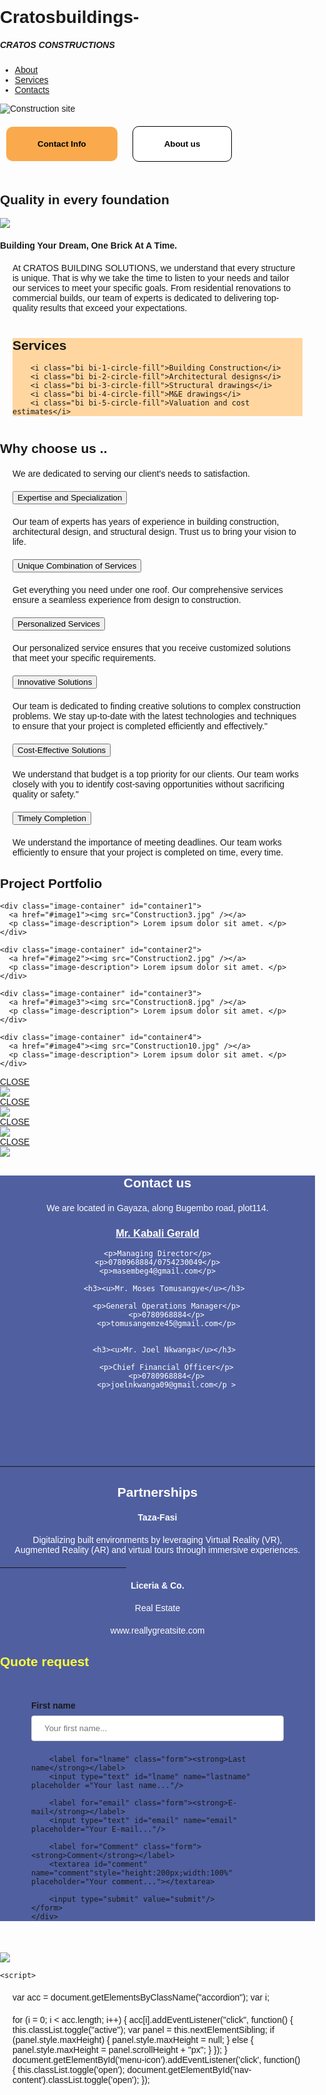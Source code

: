 # Cratosbuildings-
<!DOCTYPE html>
<html lang="en">
<head>
    <meta charset="UTF-8">
    <meta name="viewport" content="width=device-width, initial-scale=1.0">
    <title>Sticky Navigation Bar</title>
    <link rel="stylesheet" href="https://cdn.jsdelivr.net/npm/bootstrap-icons@1.11.3/font/bootstrap-icons.css" integrity="sha384-tViUnnbYAV00FLIhhi3v/dWt3Jxw4gZQcNoSCxCIFNJVCx7/D55/wXsrNIRANwdD" crossorigin="anonymous"/>
    <style>
        body {
    font-family: Arial, sans-serif;
    margin: 0;
    padding: 0;
}

.navbar {
    position: -webkit-sticky; /* Safari */
    position: sticky;
    top: 0;
    width: 100%;
    background-color:#08145d;
    color: white;
    padding: 1em;
    display: flex;
    justify-content: space-between;
    align-items: center;
    z-index: 1000;
}

.navbar-brand h5 {
    margin: 0;
    font-size: 1.5em;
    font-weight: bold;
}

.menu-icon {
    display: flex;
    flex-direction: column;
    cursor: pointer;
}

.menu-span {
    width: 25px;
    height: 3px;
    background-color: white;
    margin: 4px 0;
    transition: all 0.3s ease-in-out;
}

.nav-content {
    display: none;
    position: fixed;
    top: 0;
    left: 0;
    width: 100%;
    height: 100%;
    background-color: rgba(0, 0, 0, 0.9);
    color: white;
    z-index: 999;
    justify-content: center;
    align-items: center;
    flex-direction: column;
}

.nav-content ul {
    list-style: none;
    padding: 0;
    text-align: center;
}

.nav-content ul li {
    margin: 20px 0;
}

.nav-content ul li a {
    color: white;
    text-decoration: none;
    font-size: 2em;
}

.menu-icon.open .menu-span:nth-child(1) {
    transform: rotate(45deg) translate(5px, 5px);
}

.menu-icon.open .menu-span:nth-child(2) {
    opacity: 0;
}

.menu-icon.open .menu-span:nth-child(3) {
    transform: rotate(-45deg) translate(5px, -5px);
}

.nav-content.open {
    display: flex;
}






  .img1 {
      width:100%;
      margin:30px 0px;
      border:5px solid white;
      border-radius :200px 200px;
      transition-duration:3s;
  }
  .img1:hover{
      transform: rotateZ(45deg);
  }
  .container {
      position:relative ;
  }  
  .center {
      position :absolute ;
      top:20%;
      left:10%;
  }
  input[type="radio"] {
      display:none;
  }
  #container{
      border :1px solid black;
      
  }
  
  
  
  
  
  
.accordion {
  background-color: #eee;
  color: #444;
  cursor: pointer;
  padding: 18px;
  width: 100%;
  border: none;
  text-align: left;
  outline: none;
  font-size: 15px;
  transition: 0.4s;
}

.active, .accordion:hover {
  background-color: #ccc;
}

.accordion:after {
  content: '\002B';
  color: #777;
  font-weight: bold;
  float: right;
  margin-left: 5px;
}

.active:after {
  content: "\2212";
}


.panel {
  padding: 0 18px;
  background-color: white;
  max-height: 0;
  overflow: hidden;
  transition: max-height 0.2s ease-out;
}







  * {
      box-sizing: border-box;
    }
    html, body {
      margin: 0;
      padding: 0;
      font-family:Helvetica, Verdana, Sans-serif;
    }
    .image-container {
      margin: 0 auto; /* center the image containers */
      width: 80%;
      box-shadow: 0 15px 30px rgba(0,0,0,0.30), 0 11px 8px rgba(0,0,0,0.22); /* material box shadow */
      margin-bottom: 20px;
      transition-duration: 1s;
    }
    .image-container:hover {
      width: 90%;
      box-shadow: 0 18px 36px rgba(0,0,0,0.30), 0 14px 11px rgba(0,0,0,0.22);
    }
    /* make the images responsive */
    img {
      width: 100%;
      height: auto;
    }
    .image-description {
      padding: 0 15px 15px 15px;
      text-align: center;
    }
    
    /* lightbox stylesheet */
    .lightbox {
      display: table; /* helps us center the lightbox-content */
      transition-duration: 1s; /* duration of the fade in effect */
    
      /* make the lightbox occupy the entire page */
      position: fixed;
      top: -100%; /* hide the lightbox above the top edge */
      left: 0;
      width: 100%;
      height: 100%;
      background: rgba(0, 0, 0, 0.7); /* black with 0.7 opacity */
    }
    .lightbox:target {
      top: 0; /* make the lightbox cover the entire page */
    }
    .lightbox-content {
      display: table-cell;
      vertical-align: middle; /* vertically center */
      text-align: center; /* horizontally center */
    }
    .close {
      /* position the CLOSE button to the top-right corner */
      position: absolute;
      top: 10px;
      right: 10px;
    
      /* style the close button */
      font-size: 20px;
      font-weight: 300;
      text-decoration: none;
      color: white;
    }
    
    /* make the image responsive */
    .lightbox img {
      max-width: 100%;
      height: auto;
    }
    .section1{
        background-color :#505f9f;
        color:white;
        text-align :center;
    }
    .section2{
        background-image:url(Newedit.jpg);
        background-size :100% 100%;
        background-repeat:no-repeat;
        margin-top :0px;        
    }
   footer{
       padding:0px;
   } 
   .hr{
       width :40%;
   }
 
   ul{
       list-style-type:none;
   }
   p{
       margin :20px 20px;
   }
   form{
       margin:50px;
          }
   input[type=text] {
       width: 100%;
       padding: 12px 20px;
       margin: 8px 0;
       display: inline-block;
       border: 1px solid #ccc;
       border-radius: 4px;
       box-sizing: border-box;
   }
   input[type=submit] {
       width:30%;
       background-color :#11ff00;
       color:black;
       padding:10px 20px;
       margin:20px 0px;
       border:none ;
       border-radius:0px;
       cursor:pointer;
                    
   }
   label.form{
       
       color :white;
              }
              
   textarea{
       margin-top:10px;
       padding:20px;
       border-radius :5px;
   }
   .btn1{
       background-color :#f99a2ad5;
       border-radius :10px;
       border:none;
       padding :20px 50px;
       display :inline-block;
       margin:20px 10px; 
   }
   .btn1:hover{
       background-color :white;
       border:2px solid black;
       color:black;
   }
   .btn2{
       border-radius :10px;
       background-color :white;
       border:1px solid black;
       padding:20px 50px;
       display:inline-block;
       margin:20px 10px;
   }
   .btn2:hover{
       background-color :#2724279e;
       color :white;
       border:none;
   }
   .firstsection{
       background-color :#ffd295e4;
       margin:40px 20px;
   }

   .firstsection i{
       display :block;
       padding :30px ;
       font-size:30px;
       font-style:normal;
   }
   #mediaicons i{
       font-size :20px;
       padding:10px;
       
   }
   #mediaicons{
       margin:50px 0px;
   }
   
   #footer_icons{
       font-style:normal ;
       text-align :center;
   }
   .bgrnd{
       background:#505f9f ;
   }
   .quote_request{
       color:#fffc40;
       margin-top :30px;
   }
    </style>
</head>
<body>
    <nav class="navbar">
        <div class="navbar-brand">
            <h5>CRATOS CONSTRUCTIONS</h5>
        </div>
        <div class="menu-icon" id="menu-icon">
            <span class="menu-span"></span>
            <span class="menu-span"></span>
            <span class="menu-span"></span>
        </div>
    </nav>
    <div class="nav-content" id="nav-content">
        <ul>
            <li><a href="#about">About</a></li>
            <li><a href="#services">Services</a></li>
            <li><a href="#contacts">Contacts</a></li>
        </ul>
    </div>
    <div class="containers">
<img class="img1" src="Logo3.jpg" alt="Construction site"></div>
<button class="btn1"><b>Contact Info</b></button>
<button class="btn2"><b>About us</b></button>
<h2>Quality in every foundation</h2>
<img src="siteworkers.jpg"/>
<h4>Building Your Dream, One Brick At A Time.</h4>
<p>At CRATOS BUILDING SOLUTIONS, we understand that every structure is unique. That is why we take the time to listen to your needs and tailor our services to meet your specific goals. From residential renovations to commercial builds, our team of experts is dedicated to delivering top-quality results that exceed your expectations.</p>
<section class="firstsection">
    <h1>Services</h1>
   
        <i class="bi bi-1-circle-fill">Building Construction</i>
        <i class="bi bi-2-circle-fill">Architectural designs</i>
        <i class="bi bi-3-circle-fill">Structural drawings</i>
        <i class="bi bi-4-circle-fill">M&E drawings</i>
        <i class="bi bi-5-circle-fill">Valuation and cost estimates</i>
    
</section>
<h2>Why choose us ..</h2>
<p>We are dedicated to serving our client's needs to satisfaction.</p>



<button class="accordion">Expertise and Specialization</button>
<div class="panel">
  <p>Our team of experts has years of experience in building construction, architectural design, and structural design. Trust us to bring your vision to life.
</p>
</div>

<button class="accordion">Unique Combination of Services</button>
<div class="panel">
  <p>Get everything you need under one roof. Our comprehensive services ensure a seamless experience from design to construction.</p>
</div>

<button class="accordion">Personalized Services</button>
<div class="panel">
  <p>Our personalized service ensures that you receive customized solutions that meet your specific requirements.</p>
</div>

<button class="accordion">Innovative Solutions</button>
<div class="panel">
  <p>Our team is dedicated to finding creative solutions to complex construction problems. We stay up-to-date with the latest technologies and techniques to ensure that your project is completed efficiently and effectively."
</p>
</div>

<button class="accordion">Cost-Effective Solutions</button>
<div class="panel">
  <p>We understand that budget is a top priority for our clients. Our team works closely with you to identify cost-saving opportunities without sacrificing quality or safety."</p>
</div>

<button class="accordion">Timely Completion</button>
<div class="panel">
  <p>We understand the importance of meeting deadlines. Our team works efficiently to ensure that your project is completed on time, every time.</p>
</div>




<h2>Project Portfolio</h2>

    <div class="image-container" id="container1">
      <a href="#image1"><img src="Construction3.jpg" /></a>
      <p class="image-description"> Lorem ipsum dolor sit amet. </p>
    </div>
  
    <div class="image-container" id="container2">
      <a href="#image2"><img src="Construction2.jpg" /></a>
      <p class="image-description"> Lorem ipsum dolor sit amet. </p>
    </div>
  
    <div class="image-container" id="container3">
      <a href="#image3"><img src="Construction8.jpg" /></a>
      <p class="image-description"> Lorem ipsum dolor sit amet. </p>
    </div>
  
    <div class="image-container" id="container4">
      <a href="#image4"><img src="Construction10.jpg" /></a>
      <p class="image-description"> Lorem ipsum dolor sit amet. </p>
    </div>
  
  </div>
  
  <div class="lightbox" id="image1">
    <a href="#" class="close">CLOSE</a>
    <div class="lightbox-content">
      <img src="Construction3.jpg" />
    </div>
  </div>
  
  <div class="lightbox" id="image2">
    <a href="#" class="close">CLOSE</a>
    <div class="lightbox-content">
      <img src="Construction2.jpg" />
    </div>
  </div>
  
  <div class="lightbox" id="image3">
    <a href="#container3" class="close">CLOSE</a>
    <div class="lightbox-content">
      <img src="Construction8.jpg" />
    </div>
  </div>
  
  <div class="lightbox" id="image4">
    <a href="#container4" class="close">CLOSE</a>
    <div class="lightbox-content">
      <img src="Construction10.jpg" />
    </div>
  </div>
<div class="bgrnd">
<section class="section1">
    <h1>Contact us</h1>
<p>We are located in Gayaza, along Bugembo road, plot114.</p>
    
   <h3><u>Mr. Kabali Gerald</u></h3>
   
    <p>Managing Director</p>
    <p>0780968884/0754230049</p>
    <p>masembeg4@gmail.com</p>
    
       <h3><u>Mr. Moses Tomusangye</u></h3>
       
        <p>General Operations Manager</p>
        <p>0780968884</p>
        <p>tomusangemze45@gmail.com</p>
    
    
       <h3><u>Mr. Joel Nkwanga</u></h3>
       
        <p>Chief Financial Officer</p>
        <p>0780968884</p>
        <p>joelnkwanga09@gmail.com</p >
<div id="mediaicons">
    <i class="bi bi-twitter-x"></i>
    <i class="bi bi-facebook"></i>
    <i class="bi bi-whatsapp"></i>
    <i class="bi bi-instagram"></i>
    <i class="bi bi-envelope-at-fill"></i>
    <i class="bi bi-youtube"></i>
    <i class="bi bi-tiktok"></i>
</div>
    <hr/>
<h1>Partnerships</h1>
<p><h4>Taza-Fasi</h4></p>
<p>Digitalizing built environments by leveraging Virtual Reality (VR), Augmented Reality (AR) and virtual tours through immersive experiences. </p>
<hr class="hr"/>
<p><h4>Liceria & Co.</h4></p>
<p>Real Estate</p>
<p a href="wwww.reallygreatsite">www.reallygreatsite.com</p>
</section>
<section class="section2">
    <h1 class="quote_request">Quote request</h1>
    <div class="form">
    <form action="#">
        <label for="fname" class="form"><strong>First name</strong></label>
        <input type ="text" id="fname" name="firstname" placeholder ="Your first name..."/>
        
        <label for="lname" class="form"><strong>Last name</strong></label>
        <input type="text" id="lname" name="lastname" placeholder ="Your last name..."/>
        
        <label for="email" class="form"><strong>E-mail</strong></label>
        <input type="text" id="email" name="email" placeholder="Your E-mail..."/>
        
        <label for="Comment" class="form"><strong>Comment</strong></label>
        <textarea id="comment" name="comment"style="height:200px;width:100%" placeholder="Your comment..."></textarea>
        
        <input type="submit" value="submit"/>
    </form>
    </div>
</section>
</div>
<footer>
    <img src="Logo3.jpg"/>
</footer>


    <script>
  var acc = document.getElementsByClassName("accordion");
var i;

for (i = 0; i < acc.length; i++) {
  acc[i].addEventListener("click", function() {
    this.classList.toggle("active");
    var panel = this.nextElementSibling;
    if (panel.style.maxHeight) {
      panel.style.maxHeight = null;
    } else {
      panel.style.maxHeight = panel.scrollHeight + "px";
    } 
      });
}
        document.getElementById('menu-icon').addEventListener('click', function() {
    this.classList.toggle('open');
    document.getElementById('nav-content').classList.toggle('open');
});
    </script>
</body>
</html>
